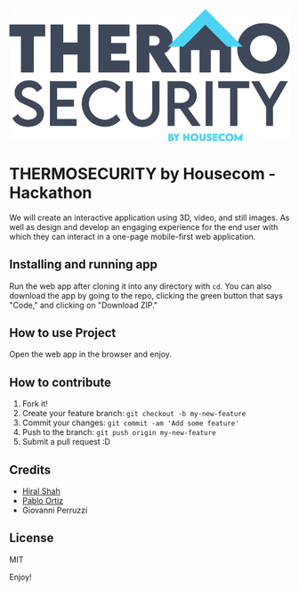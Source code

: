 ![Main logo](images/Main_Logo_Colour.png "Main logo")

# THERMOSECURITY by Housecom - Hackathon

We will create an interactive application using 3D, video, and still images. As well as design and develop an engaging experience for the end user with which they can interact in a one-page mobile-first web application.

## Installing and running app 

Run the web app after cloning it into any directory with `cd`. You can also download the app by going to the repo, clicking the green button that says "Code," and clicking on "Download ZIP."

## How to use Project

Open the web app in the browser and enjoy.

## How to contribute

1. Fork it!
2. Create your feature branch: `git checkout -b my-new-feature`
3. Commit your changes: `git commit -am 'Add some feature'`
4. Push to the branch: `git push origin my-new-feature`
5. Submit a pull request :D

## Credits

* [Hiral Shah](https://github.com/hiralshah7 "Personal Account")
* [Pablo Ortiz](https://github.com/ortizp978 "Personal Account")
* Giovanni Perruzzi

## License

MIT

Enjoy!